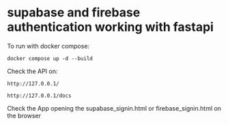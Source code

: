 # supabase and firebase authentication working with fastapi

To run with docker compose:
```
docker compose up -d --build
```

Check the API on:
```
http://127.0.0.1/

http://127.0.0.1/docs
```

Check the App opening the supabase_signin.html or firebase_signin.html on the browser
